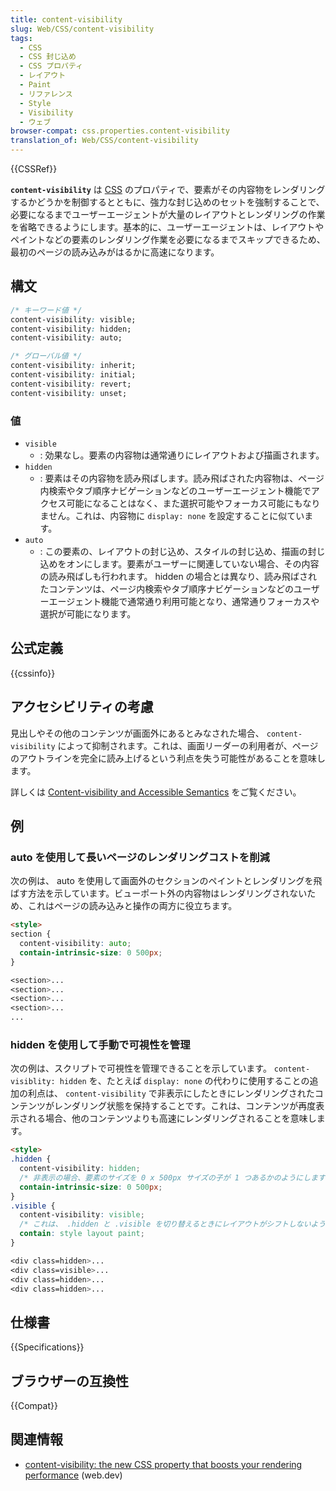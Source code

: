 ```yaml
---
title: content-visibility
slug: Web/CSS/content-visibility
tags:
  - CSS
  - CSS 封じ込め
  - CSS プロパティ
  - レイアウト
  - Paint
  - リファレンス
  - Style
  - Visibility
  - ウェブ
browser-compat: css.properties.content-visibility
translation_of: Web/CSS/content-visibility
---
```

{{CSSRef}}

**`content-visibility`** は [CSS](/ja/docs/Web/CSS) のプロパティで、要素がその内容物をレンダリングするかどうかを制御するとともに、強力な封じ込めのセットを強制することで、必要になるまでユーザーエージェントが大量のレイアウトとレンダリングの作業を省略できるようにします。基本的に、ユーザーエージェントは、レイアウトやペイントなどの要素のレンダリング作業を必要になるまでスキップできるため、最初のページの読み込みがはるかに高速になります。

## 構文

```css
/* キーワード値 */
content-visibility: visible;
content-visibility: hidden;
content-visibility: auto;

/* グローバル値 */
content-visibility: inherit;
content-visibility: initial;
content-visibility: revert;
content-visibility: unset;
```

### 値

- `visible`
  - : 効果なし。要素の内容物は通常通りにレイアウトおよび描画されます。
- `hidden`
  - : 要素はその内容物を読み飛ばします。読み飛ばされた内容物は、ページ内検索やタブ順序ナビゲーションなどのユーザーエージェント機能でアクセス可能になることはなく、また選択可能やフォーカス可能にもなりません。これは、内容物に `display: none` を設定することに似ています。
- `auto`
  - : この要素の、レイアウトの封じ込め、スタイルの封じ込め、描画の封じ込めをオンにします。要素がユーザーに関連していない場合、その内容の読み飛ばしも行われます。 hidden の場合とは異なり、読み飛ばされたコンテンツは、ページ内検索やタブ順序ナビゲーションなどのユーザーエージェント機能で通常通り利用可能となり、通常通りフォーカスや選択が可能になります。

## 公式定義

{{cssinfo}}

## アクセシビリティの考慮

見出しやその他のコンテンツが画面外にあるとみなされた場合、 `content-visibility` によって抑制されます。これは、画面リーダーの利用者が、ページのアウトラインを完全に読み上げるという利点を失う可能性があることを意味します。

詳しくは [Content-visibility and Accessible Semantics](https://marcysutton.com/content-visibility-accessible-semantics) をご覧ください。

## 例

### auto を使用して長いページのレンダリングコストを削減

次の例は、 auto を使用して画面外のセクションのペイントとレンダリングを飛ばす方法を示しています。ビューポート外の内容物はレンダリングされないため、これはページの読み込みと操作の両方に役立ちます。</p>

```html
<style>
section {
  content-visibility: auto;
  contain-intrinsic-size: 0 500px;
}

<section>...
<section>...
<section>...
<section>...
...
```

### hidden を使用して手動で可視性を管理

次の例は、スクリプトで可視性を管理できることを示しています。 `content-visiblity: hidden` を、たとえば `display: none` の代わりに使用することの追加の利点は、 `content-visibility` で非表示にしたときにレンダリングされたコンテンツがレンダリング状態を保持することです。これは、コンテンツが再度表示される場合、他のコンテンツよりも高速にレンダリングされることを意味します。

```html
<style>
.hidden {
  content-visibility: hidden;
  /* 非表示の場合、要素のサイズを 0 x 500px サイズの子が 1 つあるかのようにします */
  contain-intrinsic-size: 0 500px;
}
.visible {
  content-visibility: visible;
  /* これは、 .hidden と .visible を切り替えるときにレイアウトがシフトしないようにするためです */
  contain: style layout paint;
}

<div class=hidden>...
<div class=visible>...
<div class=hidden>...
<div class=hidden>...
```

## 仕様書

{{Specifications}}

## ブラウザーの互換性

{{Compat}}

## 関連情報

- [content-visibility: the new CSS property that boosts your rendering performance](https://web.dev/content-visibility/) (web.dev)
